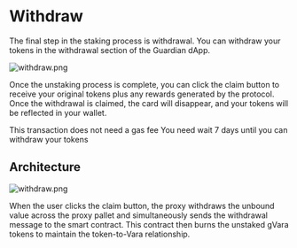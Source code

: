 # Withdraw

The final step in the staking process is withdrawal. You can withdraw your tokens in the withdrawal section of the 
Guardian dApp.

![withdraw.png](withdraw_page.png)

Once the unstaking process is complete, you can click the claim button to receive your original tokens plus any rewards 
generated by the protocol. Once the withdrawal is claimed, the card will disappear, and your tokens will be reflected in 
your wallet.

<note>This transaction does not need a gas fee</note>
<warning>You need wait 7 days until you can withdraw your tokens</warning>

## Architecture

![withdraw.png](withdraw.png)

When the user clicks the claim button, the proxy withdraws the unbound value across the proxy pallet and simultaneously
sends the withdrawal message to the smart contract. This contract then burns the unstaked gVara tokens to maintain the 
token-to-Vara relationship.